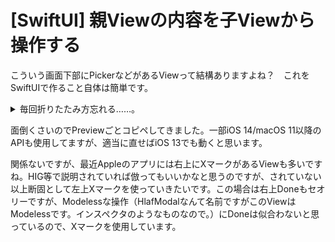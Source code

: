 # [SwiftUI] 親Viewの内容を子Viewから操作する

こういう画面下部にPickerなどがあるViewって結構ありますよね？　これをSwiftUIで作ること自体は簡単です。

<details><summary>毎回折りたたみ方忘れる……。</summary><div>

```swift
import SwiftUI

struct HalfModalView<Main: View, Second: View>: View {
    
    @Binding var isPresented: Bool
    
    var mainView: Main
    var secondView: () -> Second
    
    init(_ isPresented: Binding<Bool>, @ViewBuilder main: () -> Main, @ViewBuilder second: @escaping () -> Second) {
        _isPresented = isPresented
        mainView = main()
        secondView = second
    }
    
    var body: some View {
        VStack(spacing: 0) {
            mainView
            
            if isPresented {
                VStack {
                    closeButton
                    secondView()
                }
                .background(backgroundView)
                .transition(.move(edge: .bottom))
            }
        }
    }
    
    var backgroundView: some View {
        let color = Color(.secondarySystemGroupedBackground)
        return  RoundedRectangle(cornerRadius: 25)
            .foregroundColor(color)
            .edgesIgnoringSafeArea(.vertical)
            .shadow(radius: 10)
    }
    
    var closeButton: some View {
        HStack {
            Button(systemImage: "xmark.circle.fill") {
                withAnimation {
                    isPresented = false
                }
            }
            .font(.title)
            .foregroundColor(.gray)
            Spacer()
        }
        .padding(10)
    }
}

struct HalfModalView_Previews: PreviewProvider {
    
    struct ContentView: View {
        @State var isPresented = true
        @State var color = Color.green
        var body: some View {
            HalfModalView($isPresented) {
                ZStack {
                    RoundedRectangle(cornerRadius: 25.0)
                        .foregroundColor(color)
                        .padding()
                    Button(isPresented ? "Hide" : "Show") {
                        withAnimation { isPresented.toggle() }
                    }
                    .foregroundColor(.white)
                    .font(.largeTitle)
                }
            } second: {
                Picker("color", selection: $color) {
                    Text("Red").tag(Color.red)
                    Text("Green").tag(Color.green)
                    Text("Blue").tag(Color.blue)
                }
            }
        }
    }
    
    static var previews: some View {
        ContentView()
    }
}

extension Button where Label == Image {
    init(systemImage: String, action: @escaping () -> Void) {
        self = Button(action: action) {
            Image(systemName: systemImage)
        }
    }
}
```

</div></details>

面倒くさいのでPreviewごとコピペしてきました。一部iOS 14/macOS 11以降のAPIも使用してますが、適当に直せばiOS 13でも動くと思います。

関係ないですが、最近Appleのアプリには右上にXマークがあるViewも多いですね。HIG等で説明されていれば倣ってもいいかなと思うのですが、されていない以上断固として左上Xマークを使っていきたいです。この場合は右上Doneもセオリーですが、Modelessな操作（HlafModalなんて名前ですがこのViewはModelessです。インスペクタのようなものなので。）にDoneは似合わないと思っているので、Xマークを使用しています。
